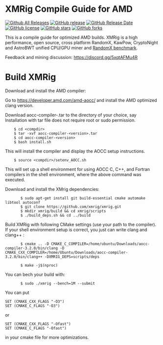 # XMRig Compile Guide for AMD

[![Github All Releases](https://img.shields.io/github/downloads/xmrig/xmrig/total.svg)](https://github.com/xmrig/xmrig/releases)
[![GitHub release](https://img.shields.io/github/release/xmrig/xmrig/all.svg)](https://github.com/xmrig/xmrig/releases)
[![GitHub Release Date](https://img.shields.io/github/release-date/xmrig/xmrig.svg)](https://github.com/xmrig/xmrig/releases)
[![GitHub license](https://img.shields.io/github/license/xmrig/xmrig.svg)](https://github.com/xmrig/xmrig/blob/master/LICENSE)
[![GitHub stars](https://img.shields.io/github/stars/xmrig/xmrig.svg)](https://github.com/xmrig/xmrig/stargazers)
[![GitHub forks](https://img.shields.io/github/forks/xmrig/xmrig.svg)](https://github.com/xmrig/xmrig/network)

This is a compile guide for optimized AMD builds. 
XMRig is a high performance, open source, cross platform RandomX, KawPow, CryptoNight and AstroBWT unified CPU/GPU miner and [RandomX benchmark](https://xmrig.com/benchmark).

Feedback and mining discussion: https://discord.gg/5xqtAFMu4R

# Build XMRig
Download and install the AMD compiler:

Go to https://developer.amd.com/amd-aocc/ and install the AMD optimized clang version.

Download aocc-compiler-<version>.tar to the directory of your choice, say <compdir>
Installation with tar file does not require root or sudo permission.

		$ cd <compdir>
		$ tar -xvf aocc-compiler-<version>.tar
		$ cd aocc-compiler-<version>
		$ bash install.sh
This will install the compiler and display the AOCC setup instructions.

		$ source <compdir>/setenv_AOCC.sh
This will set up a shell environment for using AOCC C, C++, and Fortran compilers in the shell environment,
where the above command was executed.

Download and install the XMrig dependencies:

           $ sudo apt-get install git build-essential cmake automake libtool autoconf
           $ git clone https://github.com/xmrig/xmrig.git
           $ mkdir xmrig/build && cd xmrig/scripts
           $ ./build_deps.sh && cd ../build

Build XMRig with following CMake settings (use your path to the compiler). If your shell environment setup is correct, you just can write clang and
clang++ :
```
       $ cmake .. -D CMAKE_C_COMPILER=/home/ubuntu/Downloads/aocc-compiler-3.2.0/bin/clang -D CMAKE_CXX_COMPILER=/home/Ubuntu/Downloads/aocc-compiler-3.2.0/bin/clang++ -DXMRIG_DEPS=scripts/deps
```
```
       $ make -j$(nproc)
```
  
You can bech your build with: 
```
       $ sudo ./xmrig --bench=1M --submit
```   
  
You can put   
```
SET (CMAKE_CXX_FLAGS "-O3")
SET (CMAKE_C_FLAGS "-O3") 
```  
or  
```  
SET (CMAKE_CXX_FLAGS "-Ofast")
SET (CMAKE_C_FLAGS "-Ofast")
```  
in your cmake file for more optimizations.  
  

